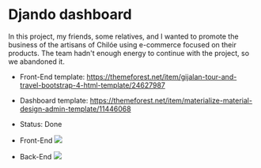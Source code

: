 # Djando dashboard

In this project, my friends, some relatives, and I wanted to promote the business of the artisans of Chilóe using e-commerce focused on their products. The team hadn't enough energy to continue with the project, so we abandoned it.

- Front-End template: https://themeforest.net/item/gijalan-tour-and-travel-bootstrap-4-html-template/24627987
- Dashboard template: https://themeforest.net/item/materialize-material-design-admin-template/11446068
- Status: Done

- Front-End
![](https://i.imgur.com/qdwCBFJ.jpeg)

- Back-End
![](https://i.imgur.com/yvi8ePd.jpg)

